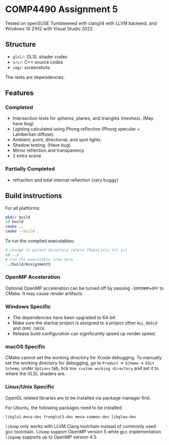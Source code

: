 # COMP4490 Assignment 5
Tested on openSUSE Tumbleweed with clang14 with LLVM backend, and Windows 10 21H2 with Visual Studio 2022.

## Structure
- `glsl/`: GLSL shader codes
- `src/`: C++ source codes
- `img/`: screenshots

The rests are dependencies.


## Features
### Completed
- Intersection tests for spheres, planes, and triangles (meshes). (May have bug)
- Lighting calculated using Phong reflection (Phong specular + Lambertian diffuse).
- Ambient, point, directional, and spot lights.
- Shadow testing. (Have bug)
- Mirror reflection and transparency
- 2 extra scene
### Partially Completed
- refraction and total internal reflection (very buggy)



## Build instructions
For all platforms:
```bash
mkdir build
cd build
cmake ..
cmake --build .
```

To run the compiled executables:
```bash
# change to parent directory (where CMakeLists.txt is) 
cd ../
# run the executable from here
../build/Assignment5
```

### OpenMP Acceleration
Optional OpenMP acceleration can be turned off by passing `-DOPENMP=OFF` to CMake.
It may cause render artifacts.

### Windows Specific
- The dependencies have been upgraded to 64-bit
- Make sure the startup project is assigned to a project other `ALL_BUILD` and `ZERO_CHECK`.
- Release build configuration can significantly speed up render speed.

### macOS Specific
CMake cannot set the working directory for Xcode debugging. To manually set the working directory for debugging, go to `Product` -> `Scheme` -> `Edit Scheme`, under `Options` tab, tick `Use custom working directory` and set it to where the GLSL shaders are.

### Linux/Unix Specific
OpenGL related libraries are to be installed via package manager first.

For Ubuntu, the following packages need to be installed:
```
libglu1-mesa-dev freeglut3-dev mesa-common-dev libglew-dev
```

`libomp` only works with LLVM Clang toolchain instead of commonly used gcc toolchain.
`libomp` support OpenMP version 5 while gcc implementation `libgomp` supports up to OpenMP version 4.5.